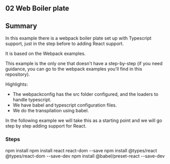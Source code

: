 ## 02 Web Boiler plate

## Summary

In this example there is a webpack boiler plate set up with Typescript support, just in the step before
to adding React support.

It is based on the Webpack examples.

This example is the only one that doesn't have a step-by-step (if you need guidance, you can go to the
webpack examples you'll find in this repository).

Highlights:

- The webpackconfig has the src folder configured, and the loaders to handle typescript.
- We have babel and typescript configuration files.
- We do the transpilation using babel.

In the following example we will take this as a starting point and we will go step by step adding
support for React.

### Steps

npm install
npm install react react-dom --save
npm install @types/react @types/react-dom --save-dev
npm install @babel/preset-react --save-dev

